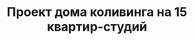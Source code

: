---
title: Проект дома коливинга на 15 квартир-студий
description: Готовый проект трехэтажного дома коливинга на 15 квартир. Компактные студии для сдачи в аренду.

layout: project
permalink: /proekty/:path
image: /images/proekty/mnogokvartirnye/dom-koliving-na-15-kvartir-studij-1_1920w.jpg

weight: 5400

project-title: Дом коливинг на 15 квартир студий
project-catalog-title: Дом коливинг
project-name: MK-615
tiny-description: Дом коливинг на 15 студий с эксплуатируемой кровлей

short-description: "Коливинг - это жилые дома нового формата для молодых специалистов, для которых доступность инфраструктуры и социальной жизни важнее больших комнат. В этом доме 15 эргономичных студий площадью 23,5 и 29,5 метров и большая эксплуатируемая кровля на 3м этаже для отдыха на открытом воздухе. Такой проект прекрасно подойдет для строительства как в активно развивающимся районе, так и для мест с устоявшейся застройкой."

price-project: "240 000 р"
price-build:

area: "45"

related:
- MK-208
- MK-515
- MK-412

params:
- name: "Количество этажей"
  value: "3"
- name: "Количество квартир"
  value: "15"
- name: "Площадь квартир"
  value: "24 - 29 м<sup>2</sup>"
- name: "Площадь здания"
  value: "479 м<sup>2</sup>"
- name: "Продаваемая площадь"
  value: "383 м<sup>2</sup>"
- name: "Площадь застройки"
  value: "172 м<sup>2</sup>"
- name: "Габаритные размеры"
  value: "16.9 x 13.9 м"
- name: "Высота этажа"
  value: "2.8 м"
- name: "Высота здания"
  value: "9.6 м"
- name: "Фундамент"
  value: "Монолитная лента"
- name: "Конструкция стен"
  value: "Газобетон 400 мм"
- name: "Перекрытия"
  value: "Монолитный ж/б"
- name: "Облицовка стен"
  value: "Штукатурка, керамогранит"

options:
- name: "Добавить или убрать этаж"
  value: "40 000 р"
- name: "Проект отопления"
  value: "90 000 р"
- name: "Водоснабжение, канализация"
  value: "80 000 р"
- name: "Проект электрики"
  value: "80 000 р"
- name: "Замена материала стен"
  value: "50 000 р"
- name: "Изменение фундамента"
  value: "50 000 р"
- name: "Перепланировка (перегородки)"
  value: "30 000 р"
- name: "Дизайн интерьера"
  value: "180 000 р"
---